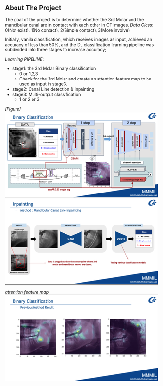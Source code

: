 ## About The Project

The goal of the project is to determine whether the 3rd Molar and the mandibular canal are in contact with each other in CT images.
*Data Class*: 0(Not exist), 1(No contact), 2(Simple contact), 3(More involve)

Initially, vanila classification, which receives images as input, achieved an accuracy of less than 50%, and the DL classification learning pipeline was subdivided into three stages to increase accuracy;

*Learning PIPELINE*:
- stage1: the 3rd Molar Binary classification
  - 0 or 1,2,3
  - Check for the 3rd Molar and create an attention feature map to be used as input in stage3.   
- stage2: Canal Line detection & inpainting 
- stage3: Multi-output classification
  - 1 or 2 or 3

*[Figure]*
![stage1](./src/stage1.png)   
![stage2](./src/stage2.png) 

*attention feature map*
![stage1ouput](./src/stage1output.png)  

